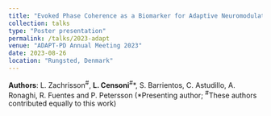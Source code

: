 ```yaml
---
title: "Evoked Phase Coherence as a Biomarker for Adaptive Neuromodulation in a Rat Model of Parkinson's Disease"
collection: talks
type: "Poster presentation"
permalink: /talks/2023-adapt
venue: "ADAPT-PD Annual Meeting 2023"
date: 2023-08-26
location: "Rungsted, Denmark"
---
```


**Authors**: L. Zachrisson<sup>#</sup>, **L. Censoni**<sup>#</sup>\*, S. Barrientos, C. Astudillo, A. Ronaghi, R. Fuentes and P. Petersson (\*Presenting author; <sup>#</sup>These authors contributed equally to this work)
